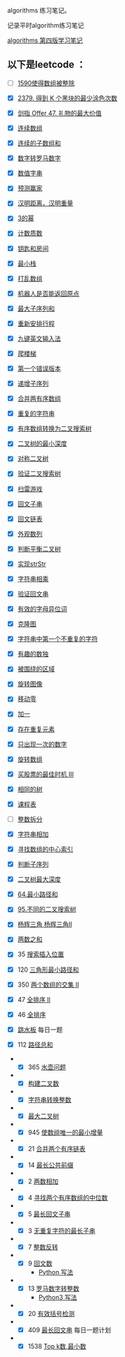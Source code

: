 algorithms 练习笔记。

记录平时algorithm练习笔记

[algorithms 第四版学习笔记](algorithms/README.md)



以下是leetcode ：
---
- [ ] [1590使得数组被整除](leetcode/MinSubarray_1590使得数组被整除.md)
- [x] [2379. 得到 K 个黑块的最少涂色次数](leetcode/MinimumRecolors_2379.md)
- [x] [剑指 Offer 47. 礼物的最大价值](leetcode/GiftMaximum_2704.md)
- [x] [连续数组](leetcode/连续数组.md)

- [x]  [连续的子数组和](leetcode/CheckSubarraySum.md)

- [x] [数字转罗马数字](leetcode/intToRoma-Q-12.md) 
  
- [x] [数值字串](leetcode/IsNumber.md)
- [x] [预测赢家](leetcode/PredictTheWinner.md)

- [x] [汉明距离，汉明重量](leetcode/Hamming.md)

- [x] [3的幂](leetcode/IsPowerOfThree.md)

- [x] [计数质数](leetcode/CountPrimes.md)

- [x] [钥匙和房间](leetcode/CanVisitAllRooms.md)

- [x] [最小栈](leetcode/MinStack.md)

- [x] [打乱数组](leetcode/UpsetArray.md)

- [x] [机器人是否能返回原点](leetcode/JudgeCircle.md)

- [x] [最大子序列和](leetcode/MaxSubArray.md)

- [x] [重新安排行程](leetcode/FindItinerary.md)

- [x] [九键英文输入法](leetcode/LetterCombinations.md)

- [x] [爬楼梯](leetcode/ClimbStairs.md)

- [x] [第一个错误版本](leetcode/FirstBadVersion.md)

- [x] [递增子序列](leetcode/FindSubsequences.md)

- [x] [合并两有序数组](leetcode/Merge.md)

- [x] [重复的字符串](leetcode/RrepeatedSubstringPattern.md)

- [x] [有序数组转换为二叉搜索树](leetcode/SortedArrayToBinarySearchTree.md)

- [x] [二叉树的最小深度](leetcode/MinDepth.md)

- [x] [对称二叉树](leetcode/IsSymmetric.md)

- [x] [验证二叉搜索树](leetcode/IsValidBST.md)

- [x] [扫雷游戏](leetcode/UpdateBoard.md)

- [x] [回文子串](leetcode/CountSubstrings.md)

- [x] [回文链表](leetcode/IsPalindromeTree.md)

- [x] [外观数列](leetcode/CountAndSay.md)

- [x] [判断平衡二叉树](leetcode/IsBalanced.md)

- [x] [实现strStr](leetcode/StrStr.md)

- [x] [字符串相乘](leetcode/Multiply.md)

- [x] [验证回文串](leetcode/IsPalindrome.md)

- [x] [有效的字母异位词](leetcode/IsAnagram.md)

- [x] [克隆图](leetcode/CloneGraph.md)

- [x] [字符串中第一个不重复的字符](leetcode/FirstUniqChar.md)

- [x] [有趣的数独](leetcode/IsValidSudoku.md)

- [x] [被围绕的区域](leetcode/Solve.md)

- [x] [旋转图像](leetcode/RotateMatrix.md)

- [x] [移动零](leetcode/MoveZeroes.md)

- [x] [加一](PlusOne.md)

- [x] [存在重复元素](leetcode/ContainsDuplicate.md)

- [x] [只出现一次的数字](leetcode/SingleNumber.md)

- [x] [旋转数组](leetcode/Rotate.md)
- [x] [买股票的最佳时机 Ⅲ](leetcode/MaxProfit.md)
- [x] [相同的树](leetcode/IsSameTree.md)

- [x]  [课程表](leetcode/CanFinish.md)

- [ ] [整数拆分](leetcode/IntegerBreak.md)

- [x] [字符串相加](leetcode/AddString.md)

- [x] [寻找数组的中心索引](leetcode/PivotIndex.md)

- [x] [判断子序列](leetcode/IsSubsequence.md)

- [x] [二叉树最大深度](leetcode/MaxDepth.md)

- [x] [64.最小路径和](leetcode/MinPathSum.md)

- [x] [95.不同的二叉搜索树](leetcode/GenerateTrees.md)

- [x] [杨辉三角 ](leetcode/Generate.md) [杨辉三角Ⅱ](leetcode/GetRow.md)

- [x] [两数之和](leetcode/TwoSum.md)

- [x] 35 [搜索插入位置](leetcode/SearchInsert.md)

- [x] 120 [三角形最小路径和](leetcode/MininumTotal.md)

- [x] 350 [两个数组的交集 Ⅱ](leetcode/Intersect.md)

- [x] 47 [全排序 Ⅱ](leetcode/PermuteUnique.md)

- [x] 46 [全排序](leetcode/Permute.md)

- [x] [跳水板](leetcode/DivingBoard.md)  每日一题

- [x]  112 [路径总和](leetcode/HasPathSum.md)

* - [x] 365 [水壶问题](../../leetcode/app/src/main/java/top/werls/leetcode/CanMeasureWater.java) 
* - [x] [构建二叉数](leetcode/reConstructBinaryTree.md)
* - [x] [字符串转换整数](leetcode/MyAtoi.MD)
* - [x]  [最大二叉树](leetcode/ConstructMaximumBinaryTree.md)
* - [x] 945 [使数组唯一的最小增量](leetcode/MinIncrementForUnique.md)
* - [x]  21 [合并两个有序链表](leetcode/Twenty_one.md)
* - [x] 14 [最长公共前缀](leetcode/Fourteen.md)
* - [x] 2 [两数相加](../../leetcode/app/src/main/java/top/werls/leetcode/QuestionOne.java)
* - [x]  4 [寻找两个有序数组的中位数](../../leetcode/app/src/main/java/top/werls/leetcode/Four.java)
* - [x] 5 [最长回文子串](leetcode/Fives.md)
* - [x] 3 [无重复字符的最长子串](../../leetcode/app/src/main/java/top/werls/leetcode/Three.java)
* - [x] 7 [整数反转](../../leetcode/app/src/main/java/top/werls/leetcode/seven.java)
* - [x] 9 [回文数](../../leetcode/app/src/main/java/top/werls/leetcode/Nine.java) 
      * [Python 写法](leetcode/Nine.md)
* - [x] 13 [罗马数字转整数](../../leetcode/app/src/main/java/top/werls/leetcode/Twenty.java)
       * [Python3 写法](leetcode/Thirteen.md)
* - [x] 20 [有效括号检测](../../leetcode/app/src/main/java/top/werls/leetcode/Twenty.java)
* - [x] 409 [最长回文串](../../leetcode/app/src/main/java/top/werls/leetcode/LongestPalindrome.java) 每日一题计划
* - [x] 1538 [Top k数,最小数](../../leetcode/app/src/main/java/top/werls/leetcode/GetLeastNumbers.java)
